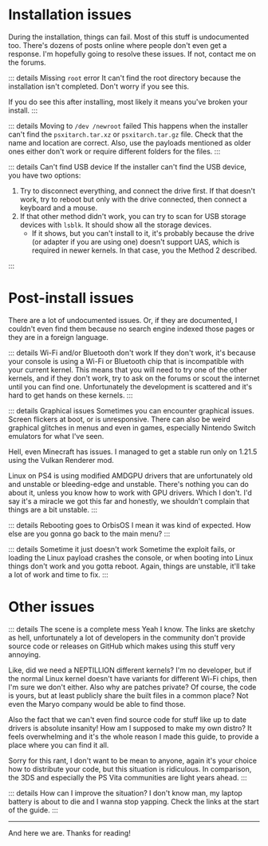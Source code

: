 # Installation issues
During the installation, things can fail. Most of this stuff is undocumented too. There's dozens of posts online where people don't even get a response. I'm hopefully going to resolve these issues. If not, contact me on the forums.

::: details Missing `root` error
It can't find the root directory because the installation isn't completed. Don't worry if you see this.

If you do see this after installing, most likely it means you've broken your install.
:::

::: details Moving to `/dev /newroot` failed
This happens when the installer can't find the `psxitarch.tar.xz` or `psxitarch.tar.gz` file. Check that the name and location are correct. Also, use the payloads mentioned as older ones either don't work or require different folders for the files.
:::

::: details Can't find USB device
If the installer can't find the USB device, you have two options:
1. Try to disconnect everything, and connect the drive first. If that doesn't work, try to reboot but only with the drive connected, then connect a keyboard and a mouse.
2. If that other method didn't work, you can try to scan for USB storage devices with `lsblk`. It should show all the storage devices.
	- If it shows, but you can't install to it, it's probably because the drive (or adapter if you are using one) doesn't support UAS, which is required in newer kernels. In that case, you the Method 2 described.

:::
# Post-install issues
There are a lot of undocumented issues. Or, if they are documented, I couldn't even find them because no search engine indexed those pages or they are in a foreign language.

::: details Wi-Fi and/or Bluetooth don't work
If they don't work, it's because your console is using a Wi-Fi or Bluetooth chip that is incompatible with your current kernel. This means that you will need to try one of the other kernels, and if they don't work, try to ask on the forums or scout the internet until you can find one. Unfortunately the development is scattered and it's hard to get hands on these kernels.
:::

::: details Graphical issues
Sometimes you can encounter graphical issues. Screen flickers at boot, or is unresponsive. There can also be weird graphical glitches in menus and even in games, especially Nintendo Switch emulators for what I've seen.

Hell, even Minecraft has issues. I managed to get a stable run only on 1.21.5 using the Vulkan Renderer mod.

Linux on PS4 is using modified AMDGPU drivers that are unfortunately old and unstable or bleeding-edge and unstable. There's nothing you can do about it, unless you know how to work with GPU drivers. Which I don't. I'd say it's a miracle we got this far and honestly, we shouldn't complain that things are a bit unstable.
:::

::: details Rebooting goes to OrbisOS
I mean it was kind of expected. How else are you gonna go back to the main menu?
:::

::: details Sometime it just doesn't work
Sometime the exploit fails, or loading the Linux payload crashes the console, or when booting into Linux things don't work and you gotta reboot. Again, things are unstable, it'll take a lot of work and time to fix.
:::

# Other issues
::: details The scene is a complete mess
Yeah I know. The links are sketchy as hell, unfortunately a lot of developers in the community don't provide source code or releases on GitHub which makes using this stuff very annoying.

Like, did we need a NEPTILLION different kernels? I'm no developer, but if the normal Linux kernel doesn't have variants for different Wi-Fi chips, then I'm sure we don't either. Also why are patches private? Of course, the code is yours, but at least publicly share the built files in a common place? Not even the Maryo company would be able to find those.

Also the fact that we can't even find source code for stuff like up to date drivers is absolute insanity! How am I supposed to make my own distro? It feels overwhelming and it's the whole reason I made this guide, to provide a place where you can find it all.

Sorry for this rant, I don't want to be mean to anyone, again it's your choice how to distribute your code, but this situation is ridiculous. In comparison, the 3DS and especially the PS Vita communities are light years ahead.
:::

::: details How can I improve the situation?
I don't know man, my laptop battery is about to die and I wanna stop yapping. Check the links at the start of the guide.
:::

---

And here we are. Thanks for reading!